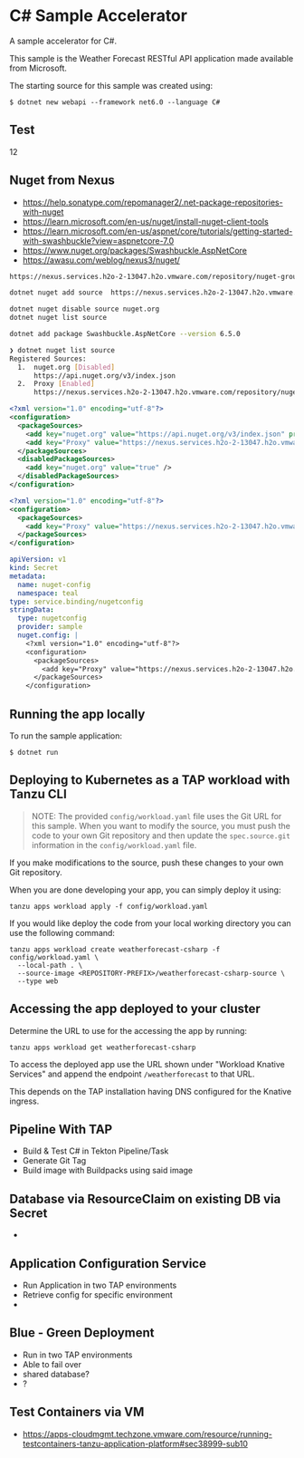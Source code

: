 # C# Sample Accelerator

A sample accelerator for C#.

This sample is the Weather Forecast RESTful API application made available from Microsoft.

The starting source for this sample was created using:
```
$ dotnet new webapi --framework net6.0 --language C#
```

## Test

12

## Nuget from Nexus

* https://help.sonatype.com/repomanager2/.net-package-repositories-with-nuget
* https://learn.microsoft.com/en-us/nuget/install-nuget-client-tools
* https://learn.microsoft.com/en-us/aspnet/core/tutorials/getting-started-with-swashbuckle?view=aspnetcore-7.0
* https://www.nuget.org/packages/Swashbuckle.AspNetCore
* https://awasu.com/weblog/nexus3/nuget/

```sh
https://nexus.services.h2o-2-13047.h2o.vmware.com/repository/nuget-group/
```

```sh
dotnet nuget add source  https://nexus.services.h2o-2-13047.h2o.vmware.com/repository/nuget.org-proxy/index.json --name Proxy
```

```sh
dotnet nuget disable source nuget.org
dotnet nuget list source
```

```sh
dotnet add package Swashbuckle.AspNetCore --version 6.5.0
```

```sh
❯ dotnet nuget list source
Registered Sources:
  1.  nuget.org [Disabled]
      https://api.nuget.org/v3/index.json
  2.  Proxy [Enabled]
      https://nexus.services.h2o-2-13047.h2o.vmware.com/repository/nuget-group/index.json
```

```xml
<?xml version="1.0" encoding="utf-8"?>
<configuration>
  <packageSources>
    <add key="nuget.org" value="https://api.nuget.org/v3/index.json" protocolVersion="3" />
    <add key="Proxy" value="https://nexus.services.h2o-2-13047.h2o.vmware.com/repository/nuget.org-proxy/index.json" />
  </packageSources>
  <disabledPackageSources>
    <add key="nuget.org" value="true" />
  </disabledPackageSources>
</configuration>
```

```xml
<?xml version="1.0" encoding="utf-8"?>
<configuration>
  <packageSources>
    <add key="Proxy" value="https://nexus.services.h2o-2-13047.h2o.vmware.com/repository/nuget.org-proxy/index.json" />
  </packageSources>
</configuration>
```


```yaml
apiVersion: v1
kind: Secret
metadata:
  name: nuget-config
  namespace: teal
type: service.binding/nugetconfig
stringData:
  type: nugetconfig
  provider: sample
  nuget.config: |
    <?xml version="1.0" encoding="utf-8"?>
    <configuration>
      <packageSources>
        <add key="Proxy" value="https://nexus.services.h2o-2-13047.h2o.vmware.com/repository/nuget.org-proxy/index.json" />
      </packageSources>
    </configuration>
```

## Running the app locally

To run the sample application:

```
$ dotnet run
```

## Deploying to Kubernetes as a TAP workload with Tanzu CLI

> NOTE: The provided `config/workload.yaml` file uses the Git URL for this sample. When you want to modify the source, you must push the code to your own Git repository and then update the `spec.source.git` information in the `config/workload.yaml` file.

If you make modifications to the source, push these changes to your own Git repository.

When you are done developing your app, you can simply deploy it using:

```
tanzu apps workload apply -f config/workload.yaml
```

If you would like deploy the code from your local working directory you can use the following command:

```
tanzu apps workload create weatherforecast-csharp -f config/workload.yaml \
  --local-path . \
  --source-image <REPOSITORY-PREFIX>/weatherforecast-csharp-source \
  --type web
```

## Accessing the app deployed to your cluster

Determine the URL to use for the accessing the app by running:

```
tanzu apps workload get weatherforecast-csharp
```

To access the deployed app use the URL shown under "Workload Knative Services" and append the endpoint `/weatherforecast` to that URL.

This depends on the TAP installation having DNS configured for the Knative ingress.

## Pipeline With TAP

* Build & Test C# in Tekton Pipeline/Task
* Generate Git Tag
* Build image with Buildpacks using said image

## Database via ResourceClaim on existing DB via Secret

* 

## Application Configuration Service

* Run Application in two TAP environments
* Retrieve config for specific environment
* 

## Blue - Green Deployment

* Run in two TAP environments
* Able to fail over
* shared database?
* ?

## Test Containers via VM

* https://apps-cloudmgmt.techzone.vmware.com/resource/running-testcontainers-tanzu-application-platform#sec38999-sub10
